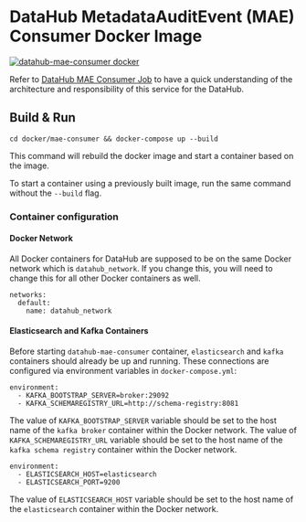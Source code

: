 # DataHub MetadataAuditEvent (MAE) Consumer Docker Image
[![datahub-mae-consumer docker](https://github.com/linkedin/datahub/workflows/datahub-mae-consumer%20docker/badge.svg)](https://github.com/linkedin/datahub/actions?query=workflow%3A%22datahub-mae-consumer+docker%22)

Refer to [DataHub MAE Consumer Job](../../metadata-jobs/mae-consumer-job) to have a quick understanding of the architecture and 
responsibility of this service for the DataHub.

## Build & Run
```
cd docker/mae-consumer && docker-compose up --build
```
This command will rebuild the docker image and start a container based on the image.

To start a container using a previously built image, run the same command without the `--build` flag.

### Container configuration

#### Docker Network
All Docker containers for DataHub are supposed to be on the same Docker network which is `datahub_network`. 
If you change this, you will need to change this for all other Docker containers as well.
```
networks:
  default:
    name: datahub_network
```

#### Elasticsearch and Kafka Containers
Before starting `datahub-mae-consumer` container, `elasticsearch` and `kafka` containers should already be up and running. 
These connections are configured via environment variables in `docker-compose.yml`:
```
environment:
  - KAFKA_BOOTSTRAP_SERVER=broker:29092
  - KAFKA_SCHEMAREGISTRY_URL=http://schema-registry:8081
```
The value of `KAFKA_BOOTSTRAP_SERVER` variable should be set to the host name of the `kafka broker` container within the Docker network.
The value of `KAFKA_SCHEMAREGISTRY_URL` variable should be set to the host name of the `kafka schema registry` container within the Docker network.

```
environment:
  - ELASTICSEARCH_HOST=elasticsearch
  - ELASTICSEARCH_PORT=9200
```
The value of `ELASTICSEARCH_HOST` variable should be set to the host name of the `elasticsearch` container within the Docker network.
